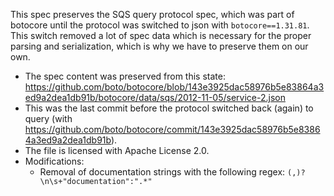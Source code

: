This spec preserves the SQS query protocol spec, which was part of botocore until the protocol was switched to json with `botocore==1.31.81`.
This switch removed a lot of spec data which is necessary for the proper parsing and serialization, which is why we have to preserve them on our own.

- The spec content was preserved from this state: https://github.com/boto/botocore/blob/143e3925dac58976b5e83864a3ed9a2dea1db91b/botocore/data/sqs/2012-11-05/service-2.json
- This was the last commit before the protocol switched back (again) to query (with https://github.com/boto/botocore/commit/143e3925dac58976b5e83864a3ed9a2dea1db91b).
- The file is licensed with Apache License 2.0.
- Modifications:
  - Removal of documentation strings with the following regex: `(,)?\n\s+"documentation":".*"`
